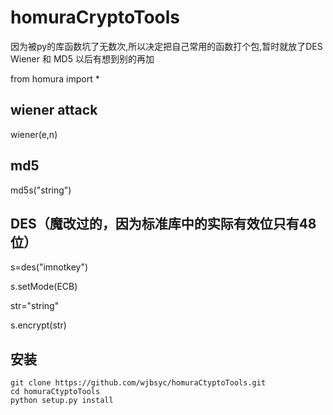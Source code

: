 # homuraCryptoTools

因为被py的库函数坑了无数次,所以决定把自己常用的函数打个包,暂时就放了DES Wiener 和 MD5 以后有想到别的再加

from homura import *

## wiener attack

wiener(e,n)

## md5
 
md5s("string")

## DES（魔改过的，因为标准库中的实际有效位只有48位）

s=des("imnotkey")

s.setMode(ECB)

str="string"

s.encrypt(str)




## 安装

```
git clone https://github.com/wjbsyc/homuraCtyptoTools.git
cd homuraCtyptoTools
python setup.py install


```
